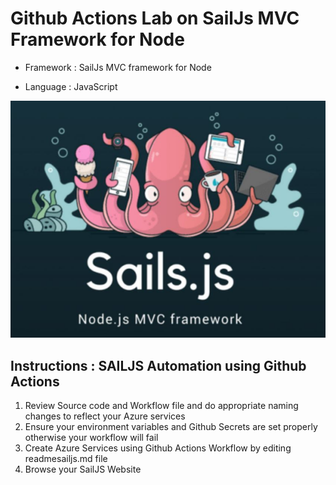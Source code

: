 # Github Actions Lab on SailJs MVC Framework for Node

- Framework : SailJs MVC framework for Node

- Language : JavaScript

![sailjs](/SailJS.JPG)

## Instructions : SAILJS Automation using Github Actions

1. Review Source code and Workflow file and do appropriate naming changes to reflect your Azure services
2. Ensure your environment variables and Github Secrets are set properly otherwise your workflow will fail
3. Create Azure Services using Github Actions Workflow by editing readmesailjs.md file
4. Browse your SailJS Website
